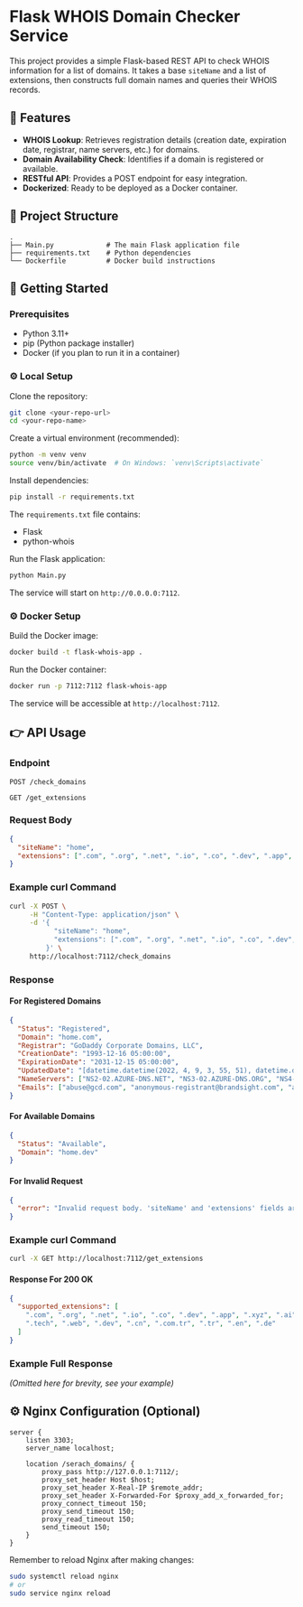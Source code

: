 
# Flask WHOIS Domain Checker Service

This project provides a simple Flask-based REST API to check WHOIS information for a list of domains. It takes a base `siteName` and a list of extensions, then constructs full domain names and queries their WHOIS records.

## 📱 Features

- **WHOIS Lookup**: Retrieves registration details (creation date, expiration date, registrar, name servers, etc.) for domains.
- **Domain Availability Check**: Identifies if a domain is registered or available.
- **RESTful API**: Provides a POST endpoint for easy integration.
- **Dockerized**: Ready to be deployed as a Docker container.

## 📂 Project Structure

```
.
├── Main.py             # The main Flask application file
├── requirements.txt    # Python dependencies
└── Dockerfile          # Docker build instructions
```

## 🚀 Getting Started

### Prerequisites

- Python 3.11+
- pip (Python package installer)
- Docker (if you plan to run it in a container)

### ⚙️ Local Setup

Clone the repository:

```bash
git clone <your-repo-url>
cd <your-repo-name>
```

Create a virtual environment (recommended):

```bash
python -m venv venv
source venv/bin/activate  # On Windows: `venv\Scripts\activate`
```

Install dependencies:

```bash
pip install -r requirements.txt
```

The `requirements.txt` file contains:

- Flask
- python-whois

Run the Flask application:

```bash
python Main.py
```

The service will start on `http://0.0.0.0:7112`.

### ⚙️ Docker Setup

Build the Docker image:

```bash
docker build -t flask-whois-app .
```

Run the Docker container:

```bash
docker run -p 7112:7112 flask-whois-app
```

The service will be accessible at `http://localhost:7112`.

## 👉 API Usage

### Endpoint

`POST /check_domains`

`GET /get_extensions`

### Request Body

```json
{
  "siteName": "home",
  "extensions": [".com", ".org", ".net", ".io", ".co", ".dev", ".app", ".xyz"]
}
```

### Example curl Command

```bash
curl -X POST \
     -H "Content-Type: application/json" \
     -d '{
           "siteName": "home",
           "extensions": [".com", ".org", ".net", ".io", ".co", ".dev", ".app", ".xyz"]
         }' \
     http://localhost:7112/check_domains
```

### Response

#### For Registered Domains

```json
{
  "Status": "Registered",
  "Domain": "home.com",
  "Registrar": "GoDaddy Corporate Domains, LLC",
  "CreationDate": "1993-12-16 05:00:00",
  "ExpirationDate": "2031-12-15 05:00:00",
  "UpdatedDate": "[datetime.datetime(2022, 4, 9, 3, 55, 51), datetime.datetime(2022, 4, 9, 3, 53, 51)]",
  "NameServers": ["NS2-02.AZURE-DNS.NET", "NS3-02.AZURE-DNS.ORG", "NS4-02.AZURE-DNS.INFO"],
  "Emails": ["abuse@gcd.com", "anonymous-registrant@brandsight.com", "anonymous-tech@brandsight.com"]
}
```

#### For Available Domains

```json
{
  "Status": "Available",
  "Domain": "home.dev"
}
```

#### For Invalid Request

```json
{
  "error": "Invalid request body. 'siteName' and 'extensions' fields are required."
}
```
### Example curl Command

```bash
curl -X GET http://localhost:7112/get_extensions
```
#### Response For 200 OK

```json
{
  "supported_extensions": [
    ".com", ".org", ".net", ".io", ".co", ".dev", ".app", ".xyz", ".ai",
    ".tech", ".web", ".dev", ".cn", ".com.tr", ".tr", ".en", ".de"
  ]
}

```

### Example Full Response

*(Omitted here for brevity, see your example)*

## ⚙️ Nginx Configuration (Optional)

```nginx
server {
    listen 3303;
    server_name localhost;

    location /serach_domains/ {
        proxy_pass http://127.0.0.1:7112/;
        proxy_set_header Host $host;
        proxy_set_header X-Real-IP $remote_addr;
        proxy_set_header X-Forwarded-For $proxy_add_x_forwarded_for;
        proxy_connect_timeout 150;
        proxy_send_timeout 150;
        proxy_read_timeout 150;
        send_timeout 150;
    }
}
```

Remember to reload Nginx after making changes:

```bash
sudo systemctl reload nginx
# or
sudo service nginx reload
```
